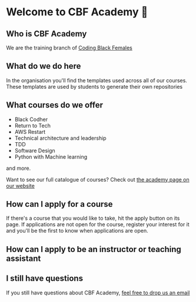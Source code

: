 # Welcome to CBF Academy 👋

## Who is CBF Academy

We are the training branch of [Coding Black Females](https://codingblackfemales.com)

## What do we do here

In the organisation you'll find the templates used across all of our courses. These templates are used by students to generate their own repositories

## What courses do we offer

- Black Codher
- Return to Tech
- AWS Restart
- Technical architecture and leadership
- TDD
- Software Design
- Python with Machine learning

and more.

Want to see our full catalogue of courses? Check out [the academy page on our website](https://codingblackfemales.com/academy)

## How can I apply for a course

If there's a course that you would like to take, hit the apply button on its page. If applications are not open for the course, register your interest for it and you'll be the first to know when applications are open.

## How can I apply to be an instructor or teaching assistant



## I still have questions

If you still have questions about CBF Academy, [feel free to drop us an email](mailto:academy@codingblackfemales.com)
